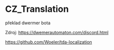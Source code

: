 # CZ_Translation
překlad dwermer bota

Zdroj:
https://dwemerautomaton.com/discord.html

https://github.com/Woeler/tda-localization
